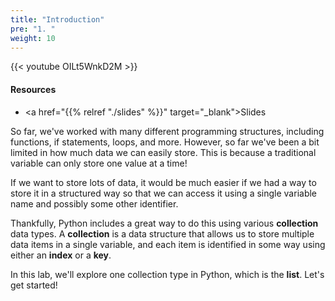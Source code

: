 ```yaml
---
title: "Introduction"
pre: "1. "
weight: 10
---
```


{{< youtube OILt5WnkD2M  >}}

<!-- Old: 7z8k8IkYBRE -->

#### Resources

* <a href="{{% relref "./slides" %}}" target="_blank">Slides</a>

So far, we've worked with many different programming structures, including functions, if statements, loops, and more. However, so far we've been a bit limited in how much data we can easily store. This is because a traditional variable can only store one value at a time!

If we want to store lots of data, it would be much easier if we had a way to store it in a structured way so that we can access it using a single variable name and possibly some other identifier. 

Thankfully, Python includes a great way to do this using various **collection** data types. A **collection** is a data structure that allows us to store multiple data items in a single variable, and each item is identified in some way using either an **index** or a **key**. 

In this lab, we'll explore one collection type in Python, which is the **list**. Let's get started!